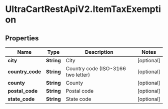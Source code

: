 # UltraCartRestApiV2.ItemTaxExemption

## Properties

Name | Type | Description | Notes
------------ | ------------- | ------------- | -------------
**city** | **String** | City | [optional] 
**country_code** | **String** | Country code (ISO-3166 two letter) | [optional] 
**county** | **String** | County | [optional] 
**postal_code** | **String** | Postal code | [optional] 
**state_code** | **String** | State code | [optional] 


